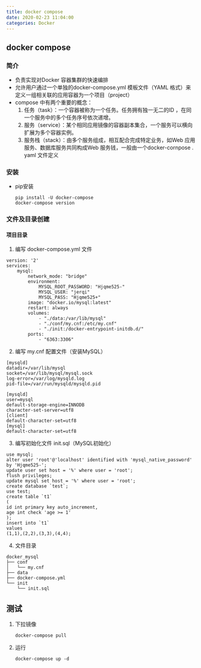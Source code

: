 ```yaml
---
title: docker compose
date: 2020-02-23 11:04:00
categories: Docker
---
```


## docker compose

### 简介
- 负责实现对Docker 容器集群的快速编排
- 允许用户通过一个单独的docker-compose.yml 模板文件（YAML 格式）来定义一组相关联的应用容器为一个项目（project）
- compose 中有两个重要的概念：
    1.  任务（task）：一个容器被称为一个任务。任务拥有独一无二的ID ，在同一个服务中的多个任务序号依次递增。
    2.  服务（service）：某个相同应用镜像的容器副本集合，一个服务可以横向扩展为多个容器实例。
    3.  服务栈（stack）：由多个服务组成，相互配合完成特定业务，如Web 应用服务、数据库服务共同构成Web 服务钱，一般由一个docker-cornpose . yaml 文件定义


### 安装
- pip安装
    ```
    pip install -U docker-compose
    docker-compose version
    ```

### 文件及目录创建

#### 项目目录

1. 编写 docker-compose.yml 文件
```
version: '2'
services:
    mysql:
        network_mode: "bridge"
        environment:
            MYSQL_ROOT_PASSWORD: "Hjqme525-"
            MYSQL_USER: "jerqi"
            MYSQL_PASS: "Hjqme525+"
        image: "docker.io/mysql:latest"
        restart: always
        volumes:
            - "./data:/var/lib/mysql"
            - "./conf/my.cnf:/etc/my.cnf"
            - "./init:/docker-entrypoint-initdb.d/"
        ports:
            - "6363:3306"
```

2. 编写 my.cnf 配置文件（安装MySQL）
```
[mysqld]
datadir=/var/lib/mysql
socket=/var/lib/mysql/mysql.sock
log-error=/var/log/mysqld.log
pid-file=/var/run/mysqld/mysqld.pid

[mysqld]
user=mysql
default-storage-engine=INNODB
character-set-server=utf8
[client]
default-character-set=utf8
[mysql]
default-character-set=utf8
```
3. 编写初始化文件 init.sql（MySQL初始化）
```
use mysql;
alter user 'root'@'localhost' identified with 'mysql_native_password' by 'Hjqme525-';
update user set host = '%' where user = 'root';
flush privileges;
update mysql set host = '%' where user = 'root';
create database `test`;
use test;
create table `t1`
(
id int primary key auto_increment,
age int check 'age >= 1'
);
insert into `t1`
values
(1,1),(2,2),(3,3),(4,4);
```

4. 文件目录
```
docker_mysql
├── conf
│   └── my.cnf
├── data
├── docker-compose.yml
└── init
    └── init.sql
```

## 测试
1. 下拉镜像
    ```
    docker-compose pull
    ```

2. 运行
    ```
    docker-compose up -d
    ```
